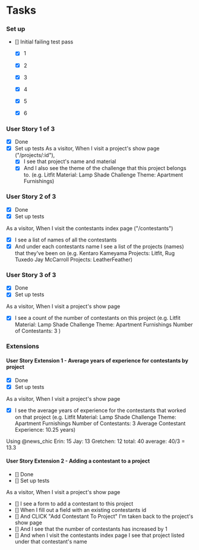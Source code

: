 # Tasks

### Set up

- [] Initial failing test pass

  - [x] 1
  - [x] 2
  - [x] 3
  - [x] 4
  - [x] 5
  - [x] 6



### User Story 1 of 3
- [x] Done
- [x] Set up tests
As a visitor,
When I visit a project's show page ("/projects/:id"),
  - [x] I see that project's name and material
  - [x] And I also see the theme of the challenge that this project belongs to.
  (e.g.    Litfit
      Material: Lamp Shade
    Challenge Theme: Apartment Furnishings)

### User Story 2 of 3
- [x] Done
- [x] Set up tests

As a visitor,
When I visit the contestants index page ("/contestants")
  - [x] I see a list of names of all the contestants
  - [x] And under each contestants name I see a list of the projects (names) that they've been on
  (e.g.   Kentaro Kameyama
          Projects: Litfit, Rug Tuxedo
          Jay McCarroll
          Projects: LeatherFeather)

<!-- capybara -->
  <!-- within("#pet-#{@pet_2.id}") do
    expect(page).to have_link("Remove Favorite")
  end -->
<!-- html -->
<!-- <div id= <%= "pet-#{pet.id}" %>> </div> -->

### User Story 3 of 3
- [x] Done
- [x] Set up tests

As a visitor,
When I visit a project's show page
  - [x] I see a count of the number of contestants on this project
(e.g.    Litfit
    Material: Lamp Shade
  Challenge Theme: Apartment Furnishings
  Number of Contestants: 3 )



### Extensions

#### User Story Extension 1 - Average years of experience for contestants by project
- [x] Done
- [x] Set up tests

As a visitor,
When I visit a project's show page
  - [x] I see the average years of experience for the contestants that worked on that project
(e.g.    Litfit
    Material: Lamp Shade
  Challenge Theme: Apartment Furnishings
  Number of Contestants: 3
  Average Contestant Experience: 10.25 years)

Using @news_chic 
Erin: 15
Jay: 13
Gretchen: 12
total: 40
average: 40/3 = 13.3

#### User Story Extension 2 - Adding a contestant to a project
- [] Done
- [] Set up tests

As a visitor,
When I visit a project's show page
- [] I see a form to add a contestant to this project
- [] When I fill out a field with an existing contestants id 
- [] And CLICK "Add Contestant To Project" I'm taken back to the project's show page
- [] And I see that the number of contestants has increased by 1
- [] And when I visit the contestants index page
I see that project listed under that contestant's name